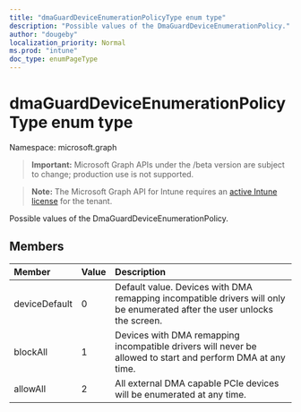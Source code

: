 ```yaml
---
title: "dmaGuardDeviceEnumerationPolicyType enum type"
description: "Possible values of the DmaGuardDeviceEnumerationPolicy."
author: "dougeby"
localization_priority: Normal
ms.prod: "intune"
doc_type: enumPageType
---
```


# dmaGuardDeviceEnumerationPolicyType enum type

Namespace: microsoft.graph

> **Important:** Microsoft Graph APIs under the /beta version are subject to change; production use is not supported.

> **Note:** The Microsoft Graph API for Intune requires an [active Intune license](https://go.microsoft.com/fwlink/?linkid=839381) for the tenant.

Possible values of the DmaGuardDeviceEnumerationPolicy.

## Members
|Member|Value|Description|
|:---|:---|:---|
|deviceDefault|0|Default value. Devices with DMA remapping incompatible drivers will only be enumerated after the user unlocks the screen.|
|blockAll|1|Devices with DMA remapping incompatible drivers will never be allowed to start and perform DMA at any time.|
|allowAll|2|All external DMA capable PCIe devices will be enumerated at any time.|





